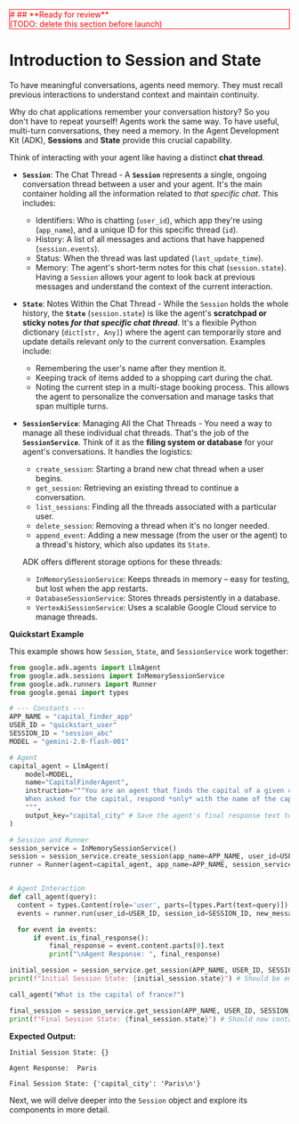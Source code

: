<div style="color:red;border: 1px solid red;">
# ## **Ready for review**
<br>
(TODO: delete this section before launch)
<br>
</div>

# Introduction to Session and State

To have meaningful conversations, agents need memory. They must recall previous interactions to understand context and maintain continuity. 

Why do chat applications remember your conversation history? So you don't have to repeat yourself\! Agents work the same way. To have useful, multi-turn conversations, they need a memory. In the Agent Development Kit (ADK), **Sessions** and **State** provide this crucial capability.

Think of interacting with your agent like having a distinct **chat thread**.

* **`Session`**: The Chat Thread \-  A **`Session`** represents a single, ongoing conversation thread between a user and your agent. It's the main container holding all the information related to *that specific chat*. This includes:  
    
    * Identifiers: Who is chatting (`user_id`), which app they're using (`app_name`), and a unique ID for this specific thread (`id`).  
    * History: A list of all messages and actions that have happened (`session.events`).  
    * Status: When the thread was last updated (`last_update_time`).  
    * Memory: The agent's short-term notes for this chat (`session.state`). Having a `Session` allows your agent to look back at previous messages and understand the context of the current interaction.


* **`State`**: Notes Within the Chat Thread \- While the `Session` holds the whole history, the **`State`** (`session.state`) is like the agent's **scratchpad or sticky notes *for that specific chat thread***. It's a flexible Python dictionary (`dict[str, Any]`) where the agent can temporarily store and update details relevant *only* to the current conversation. Examples include:  
    
    * Remembering the user's name after they mention it.  
    * Keeping track of items added to a shopping cart during the chat.  
    * Noting the current step in a multi-stage booking process. This allows the agent to personalize the conversation and manage tasks that span multiple turns.


* **`SessionService`**: Managing All the Chat Threads \- You need a way to manage all these individual chat threads. That's the job of the **`SessionService`**. Think of it as the **filing system or database** for your agent's conversations. It handles the logistics:  
    
    * `create_session`: Starting a brand new chat thread when a user begins.  
    * `get_session`: Retrieving an existing thread to continue a conversation.  
    * `list_sessions`: Finding all the threads associated with a particular user.  
    * `delete_session`: Removing a thread when it's no longer needed.  
    * `append_event`: Adding a new message (from the user or the agent) to a thread's history, which also updates its `State`.


  ADK offers different storage options for these threads:


  * `InMemorySessionService`: Keeps threads in memory – easy for testing, but lost when the app restarts.  
  * `DatabaseSessionService`: Stores threads persistently in a database.  
  * `VertexAiSessionService`: Uses a scalable Google Cloud service to manage threads.

**Quickstart Example**

This example shows how `Session`, `State`, and `SessionService` work together:

```py
from google.adk.agents import LlmAgent
from google.adk.sessions import InMemorySessionService
from google.adk.runners import Runner
from google.genai import types

# --- Constants ---
APP_NAME = "capital_finder_app"
USER_ID = "quickstart_user"
SESSION_ID = "session_abc"
MODEL = "gemini-2.0-flash-001"

# Agent
capital_agent = LlmAgent(
    model=MODEL,
    name="CapitalFinderAgent",
    instruction="""You are an agent that finds the capital of a given country.
    When asked for the capital, respond *only* with the name of the capital city.
    """,
    output_key="capital_city" # Save the agent's final response text to state['capital_city']
)

# Session and Runner
session_service = InMemorySessionService()
session = session_service.create_session(app_name=APP_NAME, user_id=USER_ID, session_id=SESSION_ID)
runner = Runner(agent=capital_agent, app_name=APP_NAME, session_service=session_service)


# Agent Interaction
def call_agent(query):
  content = types.Content(role='user', parts=[types.Part(text=query)])
  events = runner.run(user_id=USER_ID, session_id=SESSION_ID, new_message=content)

  for event in events:
      if event.is_final_response():
          final_response = event.content.parts[0].text
          print("\nAgent Response: ", final_response)

initial_session = session_service.get_session(APP_NAME, USER_ID, SESSION_ID)
print(f"Initial Session State: {initial_session.state}") # Should be empty {}

call_agent("What is the capital of france?")

final_session = session_service.get_session(APP_NAME, USER_ID, SESSION_ID)
print(f"Final Session State: {final_session.state}") # Should now contain {'capital_city': 'Paris'}
```

**Expected Output:**

```
Initial Session State: {}

Agent Response:  Paris

Final Session State: {'capital_city': 'Paris\n'}
```

Next, we will delve deeper into the `Session` object and explore its components in more detail.